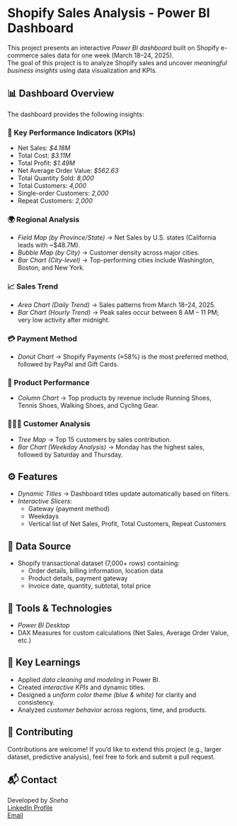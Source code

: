 # Shopify Sales Analysis - Power BI Dashboard

This project presents an interactive *Power BI dashboard* built on Shopify e-commerce sales data for one week (March 18–24, 2025).  
The goal of this project is to analyze Shopify sales and uncover *meaningful business insights* using data visualization and KPIs.

## 📊 Dashboard Overview
The dashboard provides the following insights:

### 🔑 Key Performance Indicators (KPIs)
- Net Sales: *$4.18M*
- Total Cost: *$3.11M*
- Total Profit: *$1.49M*
- Net Average Order Value: *$562.63*
- Total Quantity Sold: *8,000*
- Total Customers: *4,000*
- Single-order Customers: *2,000*
- Repeat Customers: *2,000*

### 🌍 Regional Analysis
- *Field Map (by Province/State)* → Net Sales by U.S. states (California leads with ~$48.7M).  
- *Bubble Map (by City)* → Customer density across major cities.  
- *Bar Chart (City-level)* → Top-performing cities include Washington, Boston, and New York.  

### 📈 Sales Trend
- *Area Chart (Daily Trend)* → Sales patterns from March 18–24, 2025.  
- *Bar Chart (Hourly Trend)* → Peak sales occur between 8 AM – 11 PM; very low activity after midnight.  

### 💳 Payment Method
- *Donut Chart* → Shopify Payments (≈58%) is the most preferred method, followed by PayPal and Gift Cards.  

### 👟 Product Performance
- *Column Chart* → Top products by revenue include Running Shoes, Tennis Shoes, Walking Shoes, and Cycling Gear.  

### 🧑‍🤝‍🧑 Customer Analysis
- *Tree Map* → Top 15 customers by sales contribution.  
- *Bar Chart (Weekday Analysis)* → Monday has the highest sales, followed by Saturday and Thursday.  

## ⚙ Features
- *Dynamic Titles* → Dashboard titles update automatically based on filters.  
- *Interactive Slicers*:
  - Gateway (payment method)  
  - Weekdays  
  - Vertical list of Net Sales, Profit, Total Customers, Repeat Customers  

## 📂 Data Source
- Shopify transactional dataset (7,000+ rows) containing:
  - Order details, billing information, location data  
  - Product details, payment gateway  
  - Invoice date, quantity, subtotal, total price  

## 🚀 Tools & Technologies
- *Power BI Desktop*  
- DAX Measures for custom calculations (Net Sales, Average Order Value, etc.)  

## 🎯 Key Learnings
- Applied *data cleaning and modeling* in Power BI.  
- Created *interactive KPIs* and dynamic titles.  
- Designed a *uniform color theme (blue & white)* for clarity and consistency.  
- Analyzed *customer behavior* across regions, time, and products.  

## 🤝 Contributing
Contributions are welcome! If you’d like to extend this project (e.g., larger dataset, predictive analysis), feel free to fork and submit a pull request.

## 📬 Contact
Developed by *Sneha*  
[LinkedIn Profile](https://www.linkedin.com/in/sneha-d-508087238?utm_source=share&utm_campaign=share_via&utm_content=profile&utm_medium=android_app)  
[Email](snehadhingra2000@gmail.com)
